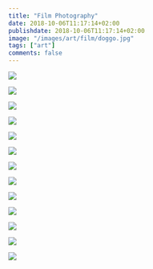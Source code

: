 ```yaml
---
title: "Film Photography"
date: 2018-10-06T11:17:14+02:00
publishdate: 2018-10-06T11:17:14+02:00
image: "/images/art/film/doggo.jpg"
tags: ["art"]
comments: false
---
```


<!-- more -->

![](/images/art/film/alex.jpg)

![](/images/art/film/skeleton.jpg)

![](/images/art/film/mermaid.jpg)

![](/images/art/film/lisa.jpg)

![](/images/art/film/coyote.jpg)

![](/images/art/film/beggar.jpg)

![](/images/art/film/central-park.jpg)

![](/images/art/film/brooklyn-bridge.jpg)

![](/images/art/film/fire-hydrant.jpg)

![](/images/art/film/night.jpg)

![](/images/art/film/speed.jpg)

![](/images/art/film/feather-1.jpg)

![](/images/art/film/feather-2.jpg)

